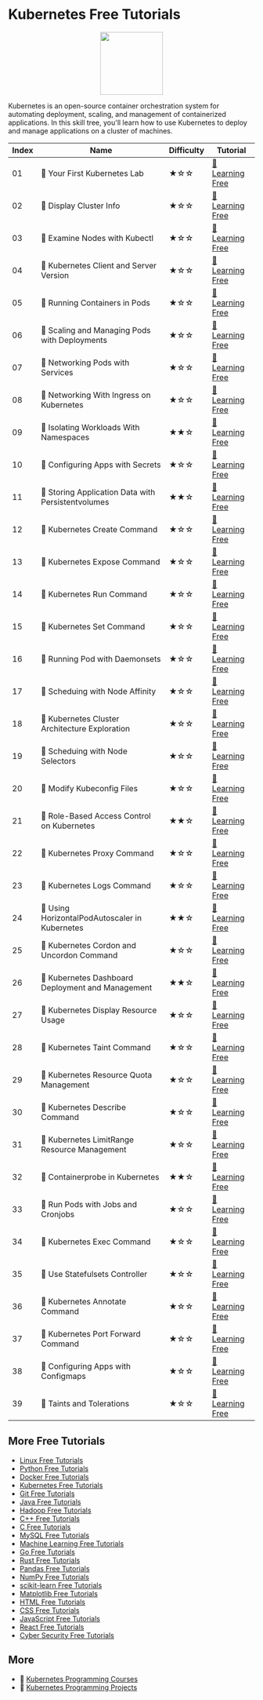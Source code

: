 # Kubernetes Free Tutorials

<div align="center">
<img width="128px" src="https://file.labex.io/path/RTAa3OE96ESn.png">
</div>

Kubernetes is an open-source container orchestration system for automating deployment, scaling, and management of containerized applications. In this skill tree, you'll learn how to use Kubernetes to deploy and manage applications on a cluster of machines.

|   Index | Name                                              | Difficulty   | Tutorial                                                                                                      |
|---------|---------------------------------------------------|--------------|---------------------------------------------------------------------------------------------------------------|
|      01 | 📖 Your First Kubernetes Lab                       | ★☆☆          | [🔗 Learning Free](https://labex.io/tutorials/kubernetes-your-first-kubernetes-lab-92733)                      |
|      02 | 📖 Display Cluster Info                            | ★☆☆          | [🔗 Learning Free](https://labex.io/tutorials/kubernetes-display-cluster-info-8426)                            |
|      03 | 📖 Examine Nodes with Kubectl                      | ★☆☆          | [🔗 Learning Free](https://labex.io/tutorials/kubernetes-examine-nodes-with-kubectl-9790)                      |
|      04 | 📖 Kubernetes Client and Server Version            | ★☆☆          | [🔗 Learning Free](https://labex.io/tutorials/kubernetes-kubernetes-client-and-server-version-9197)            |
|      05 | 📖 Running Containers in Pods                      | ★☆☆          | [🔗 Learning Free](https://labex.io/tutorials/kubernetes-running-containers-in-pods-14998)                     |
|      06 | 📖 Scaling and Managing Pods with Deployments      | ★☆☆          | [🔗 Learning Free](https://labex.io/tutorials/kubernetes-scaling-and-managing-pods-with-deployments-9675)      |
|      07 | 📖 Networking Pods with Services                   | ★☆☆          | [🔗 Learning Free](https://labex.io/tutorials/kubernetes-networking-pods-with-services-15815)                  |
|      08 | 📖 Networking With Ingress on Kubernetes           | ★☆☆          | [🔗 Learning Free](https://labex.io/tutorials/kubernetes-networking-with-ingress-on-kubernetes-9681)           |
|      09 | 📖 Isolating Workloads With Namespaces             | ★★☆          | [🔗 Learning Free](https://labex.io/tutorials/kubernetes-isolating-workloads-with-namespaces-9199)             |
|      10 | 📖 Configuring Apps with Secrets                   | ★☆☆          | [🔗 Learning Free](https://labex.io/tutorials/kubernetes-configuring-apps-with-secrets-8448)                   |
|      11 | 📖 Storing Application Data with Persistentvolumes | ★★☆          | [🔗 Learning Free](https://labex.io/tutorials/kubernetes-storing-application-data-with-persistentvolumes-9685) |
|      12 | 📖 Kubernetes Create Command                       | ★☆☆          | [🔗 Learning Free](https://labex.io/tutorials/kubernetes-kubernetes-create-command-8506)                       |
|      13 | 📖 Kubernetes Expose Command                       | ★☆☆          | [🔗 Learning Free](https://labex.io/tutorials/kubernetes-kubernetes-expose-command-8452)                       |
|      14 | 📖 Kubernetes Run Command                          | ★☆☆          | [🔗 Learning Free](https://labex.io/tutorials/kubernetes-kubernetes-run-command-8456)                          |
|      15 | 📖 Kubernetes Set Command                          | ★☆☆          | [🔗 Learning Free](https://labex.io/tutorials/kubernetes-kubernetes-set-command-8424)                          |
|      16 | 📖 Running Pod with Daemonsets                     | ★☆☆          | [🔗 Learning Free](https://labex.io/tutorials/kubernetes-running-pod-with-daemonsets-8454)                     |
|      17 | 📖 Scheduing with Node Affinity                    | ★☆☆          | [🔗 Learning Free](https://labex.io/tutorials/kubernetes-scheduing-with-node-affinity-18468)                   |
|      18 | 📖 Kubernetes Cluster Architecture Exploration     | ★☆☆          | [🔗 Learning Free](https://labex.io/tutorials/kubernetes-kubernetes-cluster-architecture-exploration-8450)     |
|      19 | 📖 Scheduing with Node Selectors                   | ★☆☆          | [🔗 Learning Free](https://labex.io/tutorials/kubernetes-scheduing-with-node-selectors-15001)                  |
|      20 | 📖 Modify Kubeconfig Files                         | ★☆☆          | [🔗 Learning Free](https://labex.io/tutorials/kubernetes-modify-kubeconfig-files-11297)                        |
|      21 | 📖 Role-Based Access Control on Kubernetes         | ★★☆          | [🔗 Learning Free](https://labex.io/tutorials/kubernetes-role-based-access-control-on-kubernetes-9203)         |
|      22 | 📖 Kubernetes Proxy Command                        | ★☆☆          | [🔗 Learning Free](https://labex.io/tutorials/kubernetes-kubernetes-proxy-command-8097)                        |
|      23 | 📖 Kubernetes Logs Command                         | ★☆☆          | [🔗 Learning Free](https://labex.io/tutorials/kubernetes-kubernetes-logs-command-8099)                         |
|      24 | 📖 Using HorizontalPodAutoscaler in Kubernetes     | ★★☆          | [🔗 Learning Free](https://labex.io/tutorials/kubernetes-using-horizontalpodautoscaler-in-kubernetes-34031)    |
|      25 | 📖 Kubernetes Cordon and Uncordon Command          | ★☆☆          | [🔗 Learning Free](https://labex.io/tutorials/kubernetes-kubernetes-cordon-and-uncordon-command-9664)          |
|      26 | 📖 Kubernetes Dashboard Deployment and Management  | ★★☆          | [🔗 Learning Free](https://labex.io/tutorials/kubernetes-kubernetes-dashboard-deployment-and-management-15042) |
|      27 | 📖 Kubernetes Display Resource Usage               | ★☆☆          | [🔗 Learning Free](https://labex.io/tutorials/kubernetes-kubernetes-display-resource-usage-11358)              |
|      28 | 📖 Kubernetes Taint Command                        | ★☆☆          | [🔗 Learning Free](https://labex.io/tutorials/kubernetes-kubernetes-taint-command-9195)                        |
|      29 | 📖 Kubernetes Resource Quota Management            | ★☆☆          | [🔗 Learning Free](https://labex.io/tutorials/kubernetes-kubernetes-resource-quota-management-15823)           |
|      30 | 📖 Kubernetes Describe Command                     | ★☆☆          | [🔗 Learning Free](https://labex.io/tutorials/kubernetes-kubernetes-describe-command-8101)                     |
|      31 | 📖 Kubernetes LimitRange Resource Management       | ★☆☆          | [🔗 Learning Free](https://labex.io/tutorials/kubernetes-kubernetes-limitrange-resource-management-15819)      |
|      32 | 📖 Containerprobe in Kubernetes                    | ★★☆          | [🔗 Learning Free](https://labex.io/tutorials/kubernetes-containerprobe-in-kubernetes-12263)                   |
|      33 | 📖 Run Pods with Jobs and Cronjobs                 | ★☆☆          | [🔗 Learning Free](https://labex.io/tutorials/kubernetes-run-pods-with-jobs-and-cronjobs-11300)                |
|      34 | 📖 Kubernetes Exec Command                         | ★☆☆          | [🔗 Learning Free](https://labex.io/tutorials/kubernetes-kubernetes-exec-command-8502)                         |
|      35 | 📖 Use Statefulsets Controller                     | ★☆☆          | [🔗 Learning Free](https://labex.io/tutorials/kubernetes-use-statefulsets-controller-9205)                     |
|      36 | 📖 Kubernetes Annotate Command                     | ★☆☆          | [🔗 Learning Free](https://labex.io/tutorials/kubernetes-kubernetes-annotate-command-9679)                     |
|      37 | 📖 Kubernetes Port Forward Command                 | ★☆☆          | [🔗 Learning Free](https://labex.io/tutorials/kubernetes-kubernetes-port-forward-command-18494)                |
|      38 | 📖 Configuring Apps with Configmaps                | ★☆☆          | [🔗 Learning Free](https://labex.io/tutorials/kubernetes-configuring-apps-with-configmaps-9689)                |
|      39 | 📖 Taints and Tolerations                          | ★☆☆          | [🔗 Learning Free](https://labex.io/tutorials/kubernetes-taints-and-tolerations-34029)                         |

## More Free Tutorials

- [Linux Free Tutorials](https://github.com/labex-labs/linux-free-tutorials)
- [Python Free Tutorials](https://github.com/labex-labs/python-free-tutorials)
- [Docker Free Tutorials](https://github.com/labex-labs/docker-free-tutorials)
- [Kubernetes Free Tutorials](https://github.com/labex-labs/kubernetes-free-tutorials)
- [Git Free Tutorials](https://github.com/labex-labs/git-free-tutorials)
- [Java Free Tutorials](https://github.com/labex-labs/java-free-tutorials)
- [Hadoop Free Tutorials](https://github.com/labex-labs/hadoop-free-tutorials)
- [C++ Free Tutorials](https://github.com/labex-labs/cpp-free-tutorials)
- [C Free Tutorials](https://github.com/labex-labs/c-free-tutorials)
- [MySQL Free Tutorials](https://github.com/labex-labs/mysql-free-tutorials)
- [Machine Learning Free Tutorials](https://github.com/labex-labs/ml-free-tutorials)
- [Go Free Tutorials](https://github.com/labex-labs/go-free-tutorials)
- [Rust Free Tutorials](https://github.com/labex-labs/rust-free-tutorials)
- [Pandas Free Tutorials](https://github.com/labex-labs/pandas-free-tutorials)
- [NumPy Free Tutorials](https://github.com/labex-labs/numpy-free-tutorials)
- [scikit-learn Free Tutorials](https://github.com/labex-labs/sklearn-free-tutorials)
- [Matplotlib Free Tutorials](https://github.com/labex-labs/matplotlib-free-tutorials)
- [HTML Free Tutorials](https://github.com/labex-labs/html-free-tutorials)
- [CSS Free Tutorials](https://github.com/labex-labs/css-free-tutorials)
- [JavaScript Free Tutorials](https://github.com/labex-labs/javascript-free-tutorials)
- [React Free Tutorials](https://github.com/labex-labs/react-free-tutorials)
- [Cyber Security Free Tutorials](https://github.com/labex-labs/cysec-free-tutorials)


## More

- 🔗 [Kubernetes Programming Courses](https://github.com/labex-labs/awesome-programming-courses)
- 🔗 [Kubernetes Programming Projects](https://github.com/labex-labs/awesome-programming-projects)

